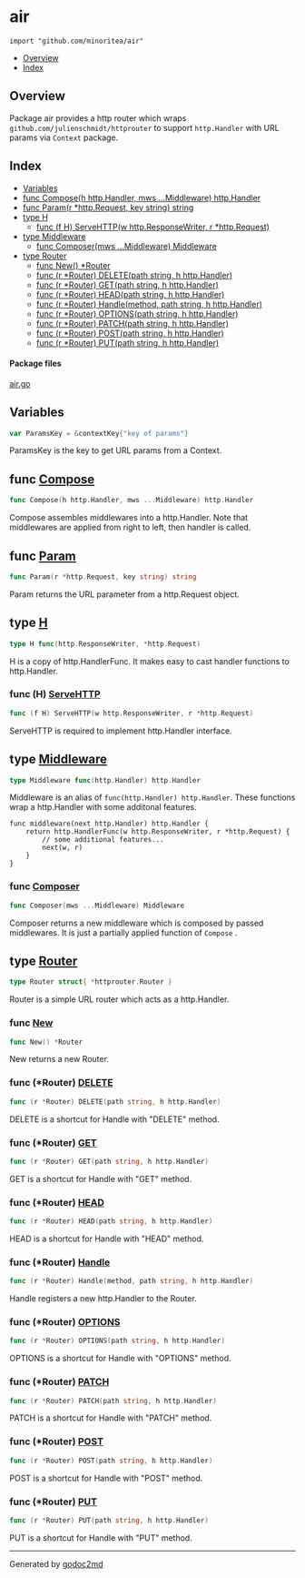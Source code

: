 

# air
`import "github.com/minoritea/air"`

* [Overview](#pkg-overview)
* [Index](#pkg-index)

## <a name="pkg-overview">Overview</a>
Package air provides a http router which wraps `github.com/julienschmidt/httprouter`
to support `http.Handler` with URL params via `Context` package.




## <a name="pkg-index">Index</a>
* [Variables](#pkg-variables)
* [func Compose(h http.Handler, mws ...Middleware) http.Handler](#Compose)
* [func Param(r *http.Request, key string) string](#Param)
* [type H](#H)
  * [func (f H) ServeHTTP(w http.ResponseWriter, r *http.Request)](#H.ServeHTTP)
* [type Middleware](#Middleware)
  * [func Composer(mws ...Middleware) Middleware](#Composer)
* [type Router](#Router)
  * [func New() *Router](#New)
  * [func (r *Router) DELETE(path string, h http.Handler)](#Router.DELETE)
  * [func (r *Router) GET(path string, h http.Handler)](#Router.GET)
  * [func (r *Router) HEAD(path string, h http.Handler)](#Router.HEAD)
  * [func (r *Router) Handle(method, path string, h http.Handler)](#Router.Handle)
  * [func (r *Router) OPTIONS(path string, h http.Handler)](#Router.OPTIONS)
  * [func (r *Router) PATCH(path string, h http.Handler)](#Router.PATCH)
  * [func (r *Router) POST(path string, h http.Handler)](#Router.POST)
  * [func (r *Router) PUT(path string, h http.Handler)](#Router.PUT)


#### <a name="pkg-files">Package files</a>
[air.go](/src/github.com/minoritea/air/air.go) 



## <a name="pkg-variables">Variables</a>
``` go
var ParamsKey = &contextKey{"key of params"}
```
ParamsKey is the key to get URL params from a Context.



## <a name="Compose">func</a> [Compose](/src/target/air.go?s=2714:2774#L70)
``` go
func Compose(h http.Handler, mws ...Middleware) http.Handler
```
Compose assembles middlewares into a http.Handler.
Note that middlewares are applied from right to left, then handler is called.



## <a name="Param">func</a> [Param](/src/target/air.go?s=2019:2065#L50)
``` go
func Param(r *http.Request, key string) string
```
Param returns the URL parameter from a http.Request object.




## <a name="H">type</a> [H](/src/target/air.go?s=3187:3234#L87)
``` go
type H func(http.ResponseWriter, *http.Request)
```
H is a copy of http.HandlerFunc.
It makes easy to cast handler functions to http.Handler.










### <a name="H.ServeHTTP">func</a> (H) [ServeHTTP](/src/target/air.go?s=3298:3358#L90)
``` go
func (f H) ServeHTTP(w http.ResponseWriter, r *http.Request)
```
ServeHTTP is required to implement http.Handler interface.




## <a name="Middleware">type</a> [Middleware](/src/target/air.go?s=2530:2577#L66)
``` go
type Middleware func(http.Handler) http.Handler
```
Middleware is an alias of `func(http.Handler) http.Handler`.
These functions wrap a http.Handler with some additonal features.


	func middleware(next http.Handler) http.Handler {
	    return http.HandlerFunc(w http.ResponseWriter, r *http.Request) {
	        // some additional features...
	        next(w, r)
	    }
	}







### <a name="Composer">func</a> [Composer](/src/target/air.go?s=2967:3010#L79)
``` go
func Composer(mws ...Middleware) Middleware
```
Composer returns a new middleware which is composed by passed middlewares.
It is just a partially applied function of `Compose` .





## <a name="Router">type</a> [Router](/src/target/air.go?s=450:490#L8)
``` go
type Router struct{ *httprouter.Router }
```
Router is a simple URL router which acts as a http.Handler.







### <a name="New">func</a> [New](/src/target/air.go?s=521:539#L11)
``` go
func New() *Router
```
New returns a new Router.





### <a name="Router.DELETE">func</a> (\*Router) [DELETE](/src/target/air.go?s=1052:1104#L29)
``` go
func (r *Router) DELETE(path string, h http.Handler)
```
DELETE is a shortcut for Handle with "DELETE" method.




### <a name="Router.GET">func</a> (\*Router) [GET](/src/target/air.go?s=1189:1238#L32)
``` go
func (r *Router) GET(path string, h http.Handler)
```
GET is a shortcut for Handle with "GET" method.




### <a name="Router.HEAD">func</a> (\*Router) [HEAD](/src/target/air.go?s=1322:1372#L35)
``` go
func (r *Router) HEAD(path string, h http.Handler)
```
HEAD is a shortcut for Handle with "HEAD" method.




### <a name="Router.Handle">func</a> (\*Router) [Handle](/src/target/air.go?s=866:926#L23)
``` go
func (r *Router) Handle(method, path string, h http.Handler)
```
Handle registers a new http.Handler to the Router.




### <a name="Router.OPTIONS">func</a> (\*Router) [OPTIONS](/src/target/air.go?s=1463:1516#L38)
``` go
func (r *Router) OPTIONS(path string, h http.Handler)
```
OPTIONS is a shortcut for Handle with "OPTIONS" method.




### <a name="Router.PATCH">func</a> (\*Router) [PATCH](/src/target/air.go?s=1606:1657#L41)
``` go
func (r *Router) PATCH(path string, h http.Handler)
```
PATCH is a shortcut for Handle with "PATCH" method.




### <a name="Router.POST">func</a> (\*Router) [POST](/src/target/air.go?s=1743:1793#L44)
``` go
func (r *Router) POST(path string, h http.Handler)
```
POST is a shortcut for Handle with "POST" method.




### <a name="Router.PUT">func</a> (\*Router) [PUT](/src/target/air.go?s=1876:1925#L47)
``` go
func (r *Router) PUT(path string, h http.Handler)
```
PUT is a shortcut for Handle with "PUT" method.








- - -
Generated by [godoc2md](http://godoc.org/github.com/davecheney/godoc2md)
